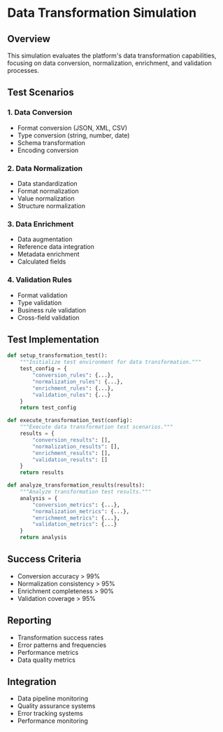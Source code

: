 # Data Transformation Simulation

## Overview
This simulation evaluates the platform's data transformation capabilities, focusing on data conversion, normalization, enrichment, and validation processes.

## Test Scenarios

### 1. Data Conversion
- Format conversion (JSON, XML, CSV)
- Type conversion (string, number, date)
- Schema transformation
- Encoding conversion

### 2. Data Normalization
- Data standardization
- Format normalization
- Value normalization
- Structure normalization

### 3. Data Enrichment
- Data augmentation
- Reference data integration
- Metadata enrichment
- Calculated fields

### 4. Validation Rules
- Format validation
- Type validation
- Business rule validation
- Cross-field validation

## Test Implementation
```python
def setup_transformation_test():
    """Initialize test environment for data transformation."""
    test_config = {
        "conversion_rules": {...},
        "normalization_rules": {...},
        "enrichment_rules": {...},
        "validation_rules": {...}
    }
    return test_config

def execute_transformation_test(config):
    """Execute data transformation test scenarios."""
    results = {
        "conversion_results": [],
        "normalization_results": [],
        "enrichment_results": [],
        "validation_results": []
    }
    return results

def analyze_transformation_results(results):
    """Analyze transformation test results."""
    analysis = {
        "conversion_metrics": {...},
        "normalization_metrics": {...},
        "enrichment_metrics": {...},
        "validation_metrics": {...}
    }
    return analysis
```

## Success Criteria
- Conversion accuracy > 99%
- Normalization consistency > 95%
- Enrichment completeness > 90%
- Validation coverage > 95%

## Reporting
- Transformation success rates
- Error patterns and frequencies
- Performance metrics
- Data quality metrics

## Integration
- Data pipeline monitoring
- Quality assurance systems
- Error tracking systems
- Performance monitoring
